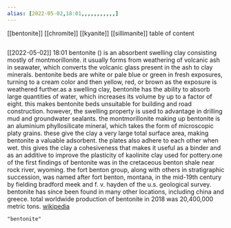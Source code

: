 ```yaml
---
alias: [2022-05-02,18:01,,,,,,,,,,,]
---
```

[[bentonite]] [[chromite]] [[kyanite]] [[sillimanite]]
table of content
```toc
```

[[2022-05-02]] 18:01
bentonite () is an absorbent swelling clay consisting mostly of montmorillonite. it usually forms from weathering of volcanic ash in seawater, which converts the volcanic glass present in the ash to clay minerals.  bentonite beds are white or pale blue or green in fresh exposures, turning to a cream color and then yellow, red, or brown as the exposure is weathered further.as a swelling clay, bentonite has the ability to absorb large quantities of water, which increases its volume by up to a factor of eight. this makes bentonite beds unsuitable for building and road construction. however, the swelling property is used to advantage in drilling mud and groundwater sealants. the montmorillonite making up bentonite is an aluminium phyllosilicate mineral, which takes the form of microscopic platy grains. these give the clay a very large total surface area, making bentonite a valuable adsorbent. the plates also adhere to each other when wet. this gives the clay a cohesiveness that makes it useful as a binder and as an additive to improve the plasticity of kaolinite clay used for pottery.one of the first findings of bentonite was in the cretaceous benton shale near rock river, wyoming. the fort benton group, along with others in stratigraphic succession, was named after fort benton, montana, in the mid-19th century by fielding bradford meek and f. v. hayden of the u.s. geological survey. bentonite has since been found in many other locations, including china and greece. total worldwide production of bentonite in 2018 was 20,400,000 metric tons.
[wikipedia](https://en.wikipedia.org/wiki/bentonite)
```query
"bentonite"
```